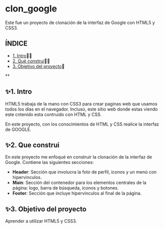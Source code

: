 # clon_google
Este fue un proyecto de clonación de la interfaz de Google con HTML5 y CSS3.


## ÍNDICE 

* [1. Intro](#)👩‍💻
* [2. Qué construi](#)👩‍🔧
* [3. Objetivo del proyecto](#)🏸

**
## ✨1. Intro
HTML5 trabaja de la mano con CSS3 para crear paginas web que usamos todos los días en el navegador. Incluso, este sitio web donde estas viendo este cntenido esta contruido con HTML y CSS.

En este proyecto, con los conocimientos de HTML y CSS realice la interfaz de GOOGLE.

## ✨2. Que construi
En este proyecto me enfoqué en construir la clonación de la interfaz de Google.
Contiene las siguientes secciones:

* **Header**: Sección que involucra la foto de perfil, iconos y un menú con hipervinculos. 
* **Main**: Sección del contenedor para los elementos centrales de la página: logo, barra de búsqueda, iconos y botones.
* **Footer**: Sección que incluye hipervinculos al final de la página. 

## ✨3. Objetivo del proyecto
Aprender a utilizar HTML5 y CSS3.
